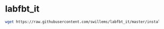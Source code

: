 # labfbt_it

```bash
wget https://raw.githubusercontent.com/swillems/labfbt_it/master/install_conda.sh && bash install_conda.sh && source ~/.bashrc
```
